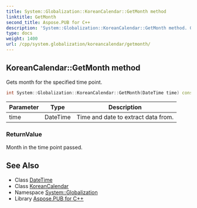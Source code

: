 ```yaml
---
title: System::Globalization::KoreanCalendar::GetMonth method
linktitle: GetMonth
second_title: Aspose.PUB for C++
description: 'System::Globalization::KoreanCalendar::GetMonth method. Gets month for the specified time point in C++.'
type: docs
weight: 1400
url: /cpp/system.globalization/koreancalendar/getmonth/
---
```

## KoreanCalendar::GetMonth method


Gets month for the specified time point.

```cpp
int System::Globalization::KoreanCalendar::GetMonth(DateTime time) const override
```


| Parameter | Type | Description |
| --- | --- | --- |
| time | DateTime | Time and date to extract data from. |

### ReturnValue

Month in the time point passed.

## See Also

* Class [DateTime](../../../system/datetime/)
* Class [KoreanCalendar](../)
* Namespace [System::Globalization](../../)
* Library [Aspose.PUB for C++](../../../)
